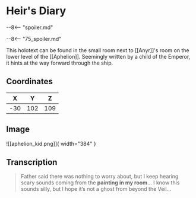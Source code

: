 # Heir's Diary

--8<-- "spoiler.md"

--8<-- "75_spoiler.md"

This holotext can be found in the small room next to [[Anyr]]'s room on the lower level of the [[Aphelion]]. Seemingly written by a child of the Emperor, it hints at the way forward through the ship.

## Coordinates
| **X** | **Y** | **Z** |
| :---: | :---: | :---: |
|  -30  |  102  |  109  |

## Image

![[aphelion_kid.png]]{ width="384" }

## Transcription
> Father said there was nothing to worry about, but I keep hearing scary sounds coming from the **painting in my room**… I know this sounds silly, but I hope it’s not a ghost from beyond the Veil…

